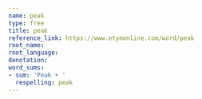 ```yaml
---
name: peak
type: free
title: peak
reference_link: https://www.etymonline.com/word/peak
root_name: 
root_language: 
denotation: 
word_sums:
- sum: 'Peak + '
  respelling: peak
---
```

